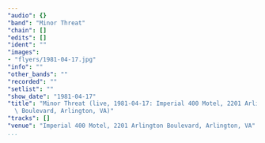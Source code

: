 ```yaml
---
"audio": {}
"band": "Minor Threat"
"chain": []
"edits": []
"ident": ""
"images":
- "flyers/1981-04-17.jpg"
"info": ""
"other_bands": ""
"recorded": ""
"setlist": ""
"show_date": "1981-04-17"
"title": "Minor Threat (live, 1981-04-17: Imperial 400 Motel, 2201 Arlington\
  \ Boulevard, Arlington, VA)"
"tracks": []
"venue": "Imperial 400 Motel, 2201 Arlington Boulevard, Arlington, VA"
...
```

